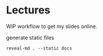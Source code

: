 # Lectures

WIP workflow to get my slides online.

generate static files
```
reveal-md . --static docs
```